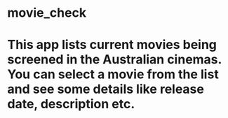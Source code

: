 # movie_check

# This app lists current movies being screened in the Australian cinemas. You can select a movie from the list and see some details like release date, description etc. 